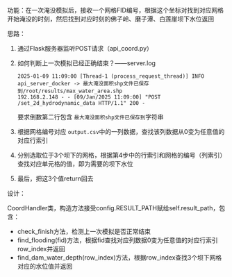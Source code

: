 功能：在一次淹没模拟后，接收一个网格FID编号，根据这个坐标对找到对应网格开始淹没的时刻，然后找到对应时刻的佛子岭、磨子潭、白莲崖坝下水位返回

思路：

1. 通过Flask服务器监听POST请求（api_coord.py）
2. 如何判断上一次模拟已经正确结束？——server.log

   ```
   2025-01-09 11:09:00 [Thread-1 (process_request_thread)] INFO api_server_docker -> 最大淹没面积shp文件已保存到/root/results/max_water_area.shp
   192.168.2.148 - - [09/Jan/2025 11:09:00] "POST /set_2d_hydrodynamic_data HTTP/1.1" 200 -
   ```

   要求倒数第二行包含 `最大淹没面积shp文件已保存到`字符串
3. 根据网格编号对应 `output.csv`中的一列数据，查找该列数据从0变为任意值的对应行索引
4. 分别选取位于3个坝下的网格，根据第4步中的行索引和网格的编号（列索引）查找对应单元格的值，即为需要的坝下水位
5. 最后，把这3个值return回去

设计：

CoordHandler类，构造方法接受config.RESULT_PATH赋给self.result_path，包含：

* check_finish方法，检测上一次模拟是否正常结束
* find_flooding(fid)方法，根据fid查找对应列数据0变为任意值的对应行索引row_index并返回
* find_dam_water_depth(row_index)方法，根据row_index查找3个坝下网格对应的水位值并返回
